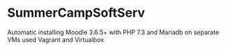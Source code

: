 # SummerCampSoftServ
Automatic installing Moodle 3.6.5+ with PHP 7.3 and Mariadb
on separate VMs
used Vagrant and Virtualbox
